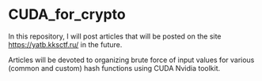 # CUDA_for_crypto

In this repository, I will post articles that will be posted on the site <https://yatb.kksctf.ru/> in the future.

Articles will be devoted to organizing brute force of input values for various (common and custom) hash functions using CUDA Nvidia toolkit.